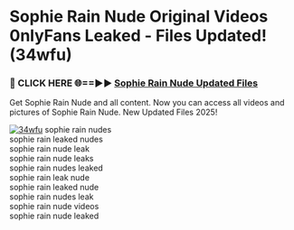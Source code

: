 # Sophie Rain Nude Original Videos 0nlyFans Leaked - Files Updated! (34wfu)

<h3>🔴 CLICK HERE 🌐==►► <a href="https://tinyurl.com/yrmya6cz" rel="nofollow">Sophie Rain Nude Updated Files</a></h3>

Get Sophie Rain Nude and all content. Now you can access all videos and pictures of Sophie Rain Nude. New Updated Files 2025!

[![34wfu](https://i.imgur.com/FMdXYCs.gif)](https://tinyurl.com/yrmya6cz)
sophie rain nudes<br>
sophie rain leaked nudes<br>
sophie rain nude leak<br>
sophie rain nude leaks<br>
sophie rain nudes leaked<br>
sophie rain leak nude<br>
sophie rain leaked nude<br>
sophie rain nudes leak<br>
sophie rain nude videos<br>
sophie rain nude leaked